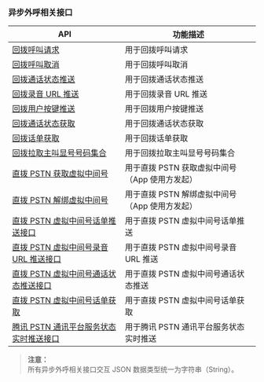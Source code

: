 ### 异步外呼相关接口
| API       | 功能描述                          |
| -------- | ----------------------------- |
| [回拨呼叫请求](http://tce.fsphere.cn/document/product/610/11851) | 用于回拨呼叫请求 |
| [回拨呼叫取消](http://tce.fsphere.cn/document/product/610/11850) | 用于回拨呼叫取消 |
| [回拨通话状态推送](http://tce.fsphere.cn/document/product/610/11897) | 用于回拨通话状态推送 |
| [回拨录音 URL 推送](http://tce.fsphere.cn/document/product/610/11896) | 用于回拨录音 URL 推送 |
| [回拨用户按键推送](http://tce.fsphere.cn/document/product/610/11853) | 用于回拨用户按键推送 |
| [回拨通话状态获取](http://tce.fsphere.cn/document/product/610/11898) | 用于回拨通话状态获取 |
| [回拨话单获取](http://tce.fsphere.cn/document/product/610/11854) | 用于回拨话单获取 |
| [回拨拉取主叫显号号码集合](http://tce.fsphere.cn/document/product/610/11852) | 用于回拨拉取主叫显号号码集合 |
| [直拨 PSTN 获取虚拟中间号](http://tce.fsphere.cn/document/product/610/12009) | 用于直拨 PSTN 获取虚拟中间号（App 使用方发起） |
| [直拨 PSTN 解绑虚拟中间号](http://tce.fsphere.cn/document/product/610/12068) | 用于直拨 PSTN 解绑虚拟中间号（App 使用方发起） |
| [直拨 PSTN 虚拟中间号话单推送接口](http://tce.fsphere.cn/document/product/610/12011) | 用于直拨 PSTN 虚拟中间号话单推送 |
| [直拨 PSTN 虚拟中间号录音 URL 推送接口](http://tce.fsphere.cn/document/product/610/12010) | 用于直拨 PSTN 虚拟中间号录音 URL 推送 |
| [直拨 PSTN 虚拟中间号通话状态推送接口](http://tce.fsphere.cn/document/product/610/12067) | 用于直拨 PSTN 虚拟中间号通话状态推送 |
| [直拨 PSTN 虚拟中间号话单获取](http://tce.fsphere.cn/document/product/610/12066) | 用于直拨 PSTN 虚拟中间号话单获取 |
| [腾讯 PSTN 通讯平台服务状态实时推送接口](http://tce.fsphere.cn/document/product/610/12082) | 用于腾讯 PSTN 通讯平台服务状态实时推送 |


> **注意：**  
所有异步外呼相关接口交互 JSON 数据类型统一为字符串（String）。

















